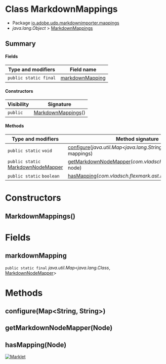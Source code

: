 # Class MarkdownMappings

* Package [io.adobe.udp.markdownimporter.mappings](README.html)
* *java.lang.Object* > [MarkdownMappings](MarkdownMappings.html)




## Summary
#### Fields
| Type and modifiers | Field name |
| --- | --- |
| `public static final` | [markdownMapping](#markdownmapping) |

#### Constructors
| Visibility | Signature |
| --- | --- |
| `public` | [MarkdownMappings](#markdownmappings)() |

#### Methods
| Type and modifiers | Method signature |
| --- | --- |
| `public static` `void` | [configure](#configuremap)(*java.util.Map*<*java.lang.String*, *java.lang.String*> mappings) |
| `public static` [MarkdownNodeMapper](MarkdownNodeMapper.html) | [getMarkdownNodeMapper](#getmarkdownnodemappernode)(*com.vladsch.flexmark.ast.Node* node) |
| `public static` `boolean` | [hasMapping](#hasmappingnode)(*com.vladsch.flexmark.ast.Node* node) |



# Constructors
## MarkdownMappings()





# Fields
## markdownMapping
`public static final` *java.util.Map*<*java.lang.Class*, [MarkdownNodeMapper](MarkdownNodeMapper.html)>





# Methods
## configure(Map<String, String>)




## getMarkdownNodeMapper(Node)




## hasMapping(Node)





[![Marklet](https://img.shields.io/badge/Generated%20by-Marklet-green.svg)](https://github.com/Faylixe/marklet)